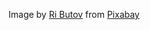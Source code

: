 Image by <a href="https://pixabay.com/users/ri_ya-12911237/?utm_source=link-attribution&utm_medium=referral&utm_campaign=image&utm_content=6655678">Ri Butov</a> from <a href="https://pixabay.com//?utm_source=link-attribution&utm_medium=referral&utm_campaign=image&utm_content=6655678">Pixabay</a>